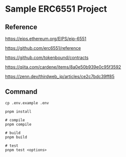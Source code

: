 # Sample ERC6551 Project


## Reference

https://eips.ethereum.org/EIPS/eip-6551

https://github.com/erc6551/reference

https://github.com/tokenbound/contracts

https://qiita.com/cardene/items/8a0e50b939e0c95f3592

https://zenn.dev/thirdweb_jp/articles/ce2c7bdc39ff85

## Command

```shell
cp .env.example .env

pnpm install

# compile
pnpm compile

# build
pnpm build

# test
pnpm test <options>
```
